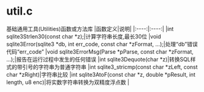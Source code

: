 # util.c
基础通用工具(Utilities)函数或方法库
|函数定义|说明|
|:----:|:----:|
|int sqlite3Strlen30(const char *z);|计算字符串长度,最长30位
|void sqlite3Error(sqlite3 *db, int err_code, const char *zFormat, ...);|处理“db”错误代码“err_code”
|void sqlite3ErrorMsg(Parse *pParse, const char *zFormat, ...);|报告在运行过程中发生的任何错误
|int sqlite3Dequote(char *z)|转换SQL样式的带引号的字符串为普通字符串
|int sqlite3_stricmp(const char *zLeft, const char *zRight)|字符串比较
|int sqlite3AtoF(const char *z, double *pResult, int length, u8 enc)|将实数字符串转换为双精度浮点数
|